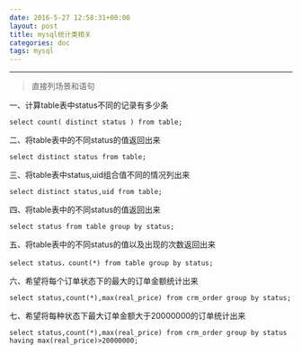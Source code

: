 ```yaml
---
date: 2016-5-27 12:58:31+00:00
layout: post
title: mysql统计类相关
categories: doc
tags: mysql
---
```




----------

>直接列场景和语句

一、计算table表中status不同的记录有多少条

```
select count( distinct status ) from table;
```

二、将table表中的不同status的值返回出来

```
select distinct status from table;
```

三、将table表中status,uid组合值不同的情况列出来

```
select distinct status,uid from table;
```

四、将table表中的不同status的值返回出来

```
select status from table group by status;
```

五、将table表中的不同status的值以及出现的次数返回出来
```
select status，count(*) from table group by status;
```

六、希望将每个订单状态下的最大的订单金额统计出来

```
select status,count(*),max(real_price) from crm_order group by status;  
```

七、希望将每种状态下最大订单金额大于20000000的订单统计出来

```
select status,count(*),max(real_price) from crm_order group by status having max(real_price)>20000000;
```
